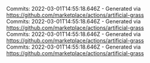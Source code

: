 Commits: 2022-03-01T14:55:18.646Z - Generated via https://github.com/marketplace/actions/artificial-grass
<br>
Commits: 2022-03-01T14:55:18.646Z - Generated via https://github.com/marketplace/actions/artificial-grass
<br>
Commits: 2022-03-01T14:55:18.646Z - Generated via https://github.com/marketplace/actions/artificial-grass
<br>
Commits: 2022-03-01T14:55:18.646Z - Generated via https://github.com/marketplace/actions/artificial-grass
<br>
